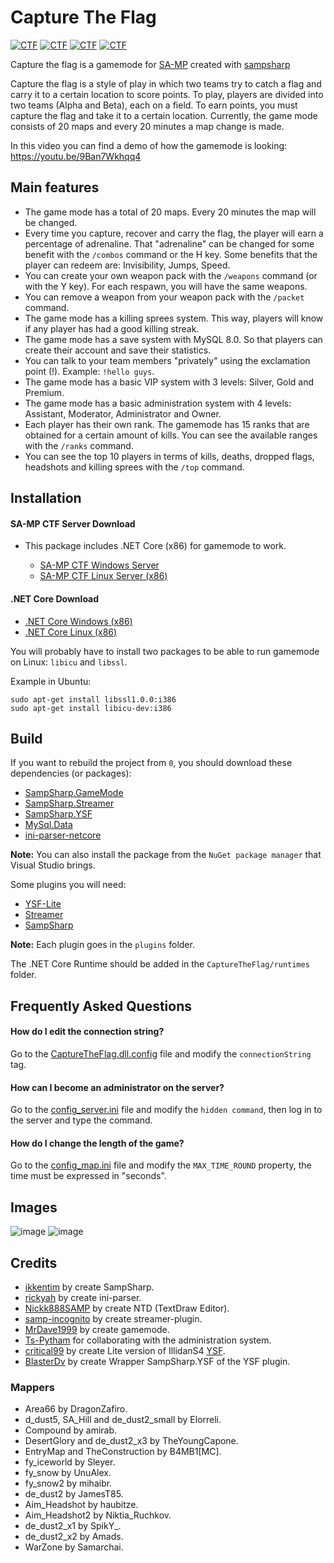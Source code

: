 # Capture The Flag
[![CTF](https://img.shields.io/badge/Capture%20The%20Flag-SA:MP-red)](https://github.com/MrDave1999/Capture-the-flag)
[![CTF](https://img.shields.io/badge/.NET%20Core-SampSharp.net-blue)](https://github.com/MrDave1999/Capture-the-flag)
[![CTF](https://img.shields.io/badge/GameMode-CSharp-yellow)](https://github.com/MrDave1999/Capture-the-flag)
[![CTF](https://img.shields.io/badge/Release-v6.5.8-green)](https://github.com/MrDave1999/Capture-the-flag)

Capture the flag is a gamemode for [SA-MP](https://www.sa-mp.com/) created with [sampsharp](https://github.com/ikkentim/SampSharp)

Capture the flag is a style of play in which two teams try to catch a flag and carry it to a certain location to score points.
To play, players are divided into two teams (Alpha and Beta), each on a field. To earn points, you must capture the flag and take it to a certain location.
Currently, the game mode consists of 20 maps and every 20 minutes a map change is made.

In this video you can find a demo of how the gamemode is looking: https://youtu.be/9Ban7Wkhqq4

## Main features

- The game mode has a total of 20 maps. Every 20 minutes the map will be changed.
- Every time you capture, recover and carry the flag, the player will earn a percentage of adrenaline. That "adrenaline" can be changed for some benefit with the `/combos` command or the H key. Some benefits that the player can redeem are: Invisibility, Jumps, Speed.
- You can create your own weapon pack with the `/weapons` command (or with the Y key). For each respawn, you will have the same weapons.
- You can remove a weapon from your weapon pack with the `/packet` command.
- The game mode has a killing sprees system. This way, players will know if any player has had a good killing streak.
- The game mode has a save system with MySQL 8.0. So that players can create their account and save their statistics.
- You can talk to your team members "privately" using the exclamation point (!).
  Example: `!hello guys`.
- The game mode has a basic VIP system with 3 levels: Silver, Gold and Premium.
- The game mode has a basic administration system with 4 levels: Assistant, Moderator, Administrator and Owner.
- Each player has their own rank. The gamemode has 15 ranks that are obtained for a certain amount of kills.
  You can see the available ranges with the `/ranks` command.
- You can see the top 10 players in terms of kills, deaths, dropped flags, headshots and killing sprees with the `/top` command.

## Installation

#### SA-MP CTF Server Download
- This package includes .NET Core (x86) for gamemode to work.

  - [SA-MP CTF Windows Server](https://github.com/MrDave1999/Capture-The-Flag/releases/download/6.5.8/Windows.Server.zip)
  - [SA-MP CTF Linux Server (x86)](https://github.com/MrDave1999/Capture-The-Flag/releases/download/6.5.8/Linux.Server.zip)

#### .NET Core Download 

  - [.NET Core Windows (x86)](https://download.visualstudio.microsoft.com/download/pr/11da2dd3-9946-49f4-9758-868dcfd9b479/5cc2813259ae85912c3484151637782e/dotnet-runtime-3.1.11-win-x86.exe)
  - [.NET Core Linux (x86)](https://deploy.timpotze.nl/packages/dotnet20200127.zip)

You will probably have to install two packages to be able to run gamemode on Linux: `libicu` and `libssl`.

Example in Ubuntu:
```
sudo apt-get install libssl1.0.0:i386
sudo apt-get install libicu-dev:i386
```

## Build

If you want to rebuild the project from `0`, you should download these dependencies (or packages):

- [SampSharp.GameMode](https://www.nuget.org/packages/SampSharp.GameMode/0.9.1)
- [SampSharp.Streamer](https://www.nuget.org/packages/SampSharp.Streamer/0.9.0)
- [SampSharp.YSF](https://www.nuget.org/packages/SampSharp.YSF/0.1.0-beta1)
- [MySql.Data](https://www.nuget.org/packages/MySql.Data/8.0.22)
- [ini-parser-netcore](https://www.nuget.org/packages/ini-parser-netcore/3.0.0)

**Note:** You can also install the package from the `NuGet package manager` that Visual Studio brings.

Some plugins you will need:

- [YSF-Lite](https://gitlab.com/critical99/ysf/-/releases)
- [Streamer](https://github.com/samp-incognito/samp-streamer-plugin/releases)
- [SampSharp](https://github.com/ikkentim/SampSharp/releases)

**Note:** Each plugin goes in the `plugins` folder.

The .NET Core Runtime should be added in the `CaptureTheFlag/runtimes` folder.

## Frequently Asked Questions

#### How do I edit the connection string?

Go to the [CaptureTheFlag.dll.config](https://github.com/MrDave1999/Capture-The-Flag/blob/main/CaptureTheFlag/CaptureTheFlag/bin/Debug/netcoreapp3.1/CaptureTheFlag.dll.config) file and modify the `connectionString` tag.

#### How can I become an administrator on the server?

Go to the [config_server.ini](https://github.com/MrDave1999/Capture-The-Flag/blob/main/CaptureTheFlag/CaptureTheFlag/bin/Debug/netcoreapp3.1/scriptfiles/config_server.ini) file and modify the `hidden command`, then log in to the server and type the command.

#### How do I change the length of the game?

Go to the [config_map.ini](https://github.com/MrDave1999/Capture-The-Flag/blob/main/CaptureTheFlag/CaptureTheFlag/bin/Debug/netcoreapp3.1/scriptfiles/config_maps.ini) file and modify the `MAX_TIME_ROUND` property, the time must be expressed in "seconds".

## Images
![image](https://user-images.githubusercontent.com/43916038/114632050-6d19fa80-9c83-11eb-812e-0241a288564d.png)
![image](https://user-images.githubusercontent.com/43916038/114632071-77d48f80-9c83-11eb-9ff5-61609b64289e.png)

## Credits

- [ikkentim](https://github.com/ikkentim/SampSharp) by create SampSharp.
- [rickyah](https://github.com/rickyah/ini-parser) by create ini-parser.
- [Nickk888SAMP](https://github.com/Nickk888SAMP/TextDraw-Editor) by create NTD (TextDraw Editor).
- [samp-incognito](https://github.com/samp-incognito/samp-streamer-plugin) by create streamer-plugin.
- [MrDave1999](https://github.com/MrDave1999/Capture-The-Flag) by create gamemode.
- [Ts-Pytham](https://github.com/Ts-Pytham) for collaborating with the administration system.
- [critical99](https://gitlab.com/critical99/ysf) by create Lite version of IllidanS4 [YSF](https://github.com/IllidanS4/YSF).
- [BlasterDv](https://github.com/BlasterDv/SampSharp-YSF) by create Wrapper SampSharp.YSF of the YSF plugin.

### Mappers

- Area66 by DragonZafiro.
- d_dust5, SA_Hill and de_dust2_small by Elorreli.
- Compound by amirab. 
- DesertGlory and de_dust2_x3 by TheYoungCapone.
- EntryMap and TheConstruction by B4MB1[MC].
- fy_iceworld by Sleyer.
- fy_snow by UnuAlex.
- fy_snow2 by mihaibr.
- de_dust2 by JamesT85.
- Aim_Headshot by haubitze.
- Aim_Headshot2 by Niktia_Ruchkov.
- de_dust2_x1 by SpikY_.
- de_dust2_x2 by Amads.
- WarZone by Samarchai.

